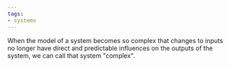 ```yaml
---
tags:
- systems
---
```

When the model of a system becomes so complex that changes to inputs no longer have direct and predictable influences on the outputs of the system, we can call that system "complex".